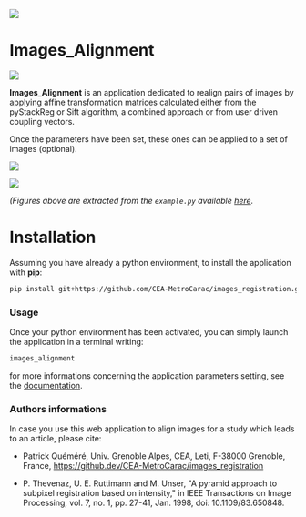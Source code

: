 ![](https://cea-metrocarac.github.io/images_registration/images_alignment.png)

# Images_Alignment

![](https://cea-metrocarac.github.io/images_registration/appli.png)

**Images_Alignment** is an application dedicated to realign pairs of images by applying affine transformation matrices calculated either from the pyStackReg or Sift algorithm, a combined approach or from user driven coupling vectors.

Once the parameters have been set, these ones can be applied to a set of images (optional).

![](https://cea-metrocarac.github.io/images_registration/example_series_1.png)

![](https://cea-metrocarac.github.io/images_registration/example_series_2.png)

*(Figures above are extracted from the `example.py` available [here](https://github.com/CEA-MetroCarac/images_registration/images_alignment/examples/example.py).*

# Installation

Assuming you have already a python environment, to install the application with **pip**:

```bash
pip install git+https://github.com/CEA-MetroCarac/images_registration.git
```

### Usage

Once your python environment has been activated, you can simply launch the application in a terminal writing:

```bash
images_alignment
```

for more informations concerning the application parameters setting, see the [documentation](https://github.com/CEA-MetroCarac/images_registration/doc).

### Authors informations

In case you use this web application to align images for a study which leads to an article, please cite:

- Patrick Quéméré, Univ. Grenoble Alpes, CEA, Leti, F-38000 Grenoble, France, https://github.dev/CEA-MetroCarac/images_registration

- P. Thevenaz, U. E. Ruttimann and M. Unser, "A pyramid approach to subpixel registration based on intensity," in IEEE Transactions on Image Processing, vol. 7, no. 1, pp. 27-41, Jan. 1998, doi: 10.1109/83.650848.
